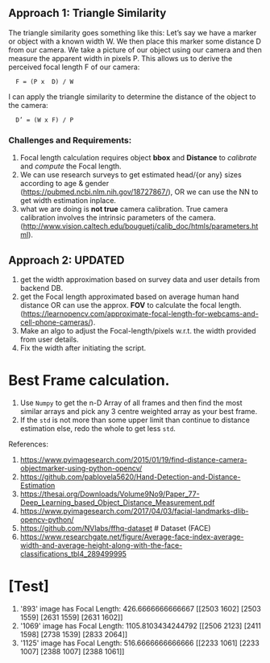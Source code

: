
## Approach 1: Triangle Similarity
   The triangle similarity goes something like this: Let’s say we have a marker or object with a known width W. We then place this marker some distance D from our camera. We take a picture of our object using our camera and then measure the apparent width in pixels P. This allows us to derive the perceived focal length F of our camera:

      F = (P x  D) / W
   I can apply the triangle similarity to determine the distance of the object to the camera:

      D’ = (W x F) / P


### Challenges and Requirements:
1. Focal length calculation requires object **bbox** and **Distance** to *calibrate* and *compute* the Focal length.
2. We can use research surveys to get estimated head/{or any} sizes according to age & gender
   (https://pubmed.ncbi.nlm.nih.gov/18727867/), OR we can use the NN to get width estimation inplace.
3. what we are doing is **not true** camera calibration. True camera calibration involves the intrinsic parameters of the camera. 
   (http://www.vision.caltech.edu/bouguetj/calib_doc/htmls/parameters.html).

## Approach 2: UPDATED 
1. get the width approximation based on survey data and user details from backend DB.
2. get the Focal length approximated based on average human hand distance OR can use the approx. **FOV** to calculate the focal length. (https://learnopencv.com/approximate-focal-length-for-webcams-and-cell-phone-cameras/).
3. Make an algo to adjust the Focal-length/pixels w.r.t. the width provided from user details.
4. Fix the width after initiating the script.

# Best Frame calculation.
1. Use `Numpy` to get the n-D Array of all frames and then find the most similar arrays and pick any 3 centre weighted array as your best frame.
2. If the `std` is not more than some upper limit than continue to distance estimation else, redo the whole to get less `std`. 


References: 
1. https://www.pyimagesearch.com/2015/01/19/find-distance-camera-objectmarker-using-python-opencv/
2. https://github.com/pablovela5620/Hand-Detection-and-Distance-Estimation
3. https://thesai.org/Downloads/Volume9No9/Paper_77-Deep_Learning_based_Object_Distance_Measurement.pdf
4. https://www.pyimagesearch.com/2017/04/03/facial-landmarks-dlib-opencv-python/
5. https://github.com/NVlabs/ffhq-dataset # Dataset (FACE)
6. https://www.researchgate.net/figure/Average-face-index-average-width-and-average-height-along-with-the-face-classifications_tbl4_289499995


# [Test]

1. '893' image has Focal Length: 426.6666666666667
   [[2503 1602]
   [2503 1559]
   [2631 1559]
   [2631 1602]]
2. '1069' image has Focal Length: 1105.8103434244792
   [[2506 2123] 
   [2411 1598] 
   [2738 1539] 
   [2833 2064]]
3. '1125' image has Focal Length: 516.6666666666666
   [[2233 1061]
   [2233 1007]
   [2388 1007]
   [2388 1061]]
